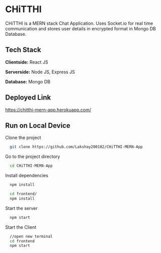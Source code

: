 # 
# CHiTTHI

CHiTTHI is a MERN stack Chat Application.
Uses Socket.io for real time communication and stores user details in encrypted format in Mongo DB Database.
## Tech Stack

**Clientside:** React JS

**Serverside:** Node JS, Express JS

**Database:** Mongo DB
  
## Deployed Link

https://chitthi-mern-app.herokuapp.com/

## Run on Local Device
Clone the project

```bash
  git clone https://github.com/Lakshay200102/CHiTTHI-MERN-App
```

Go to the project directory

```bash
  cd CHiTTHI-MERN-App
```

Install dependencies

```bash
  npm install
```

```bash
  cd frontend/
  npm install
```

Start the server

```bash
  npm start
```
Start the Client

```bash
  //open new terminal
  cd frontend
  npm start
```


  
